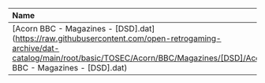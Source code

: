 |Name|Size|
|:---|---:|
|[Acorn BBC - Magazines - [DSD].dat](https://raw.githubusercontent.com/open-retrogaming-archive/dat-catalog/main/root/basic/TOSEC/Acorn/BBC/Magazines/[DSD]/Acorn BBC - Magazines - [DSD].dat)|5728|
